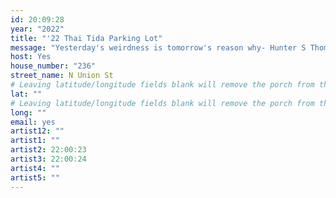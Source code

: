 ```yaml
---
id: 20:09:28
year: "2022"
title: "'22 Thai Tida Parking Lot"
message: "Yesterday's weirdness is tomorrow's reason why- Hunter S Thompson "
host: Yes
house_number: "236"
street_name: N Union St
# Leaving latitude/longitude fields blank will remove the porch from the Porchfest map.
lat: ""
# Leaving latitude/longitude fields blank will remove the porch from the Porchfest map.
long: ""
email: yes
artist12: ""
artist1: ""
artist2: 22:00:23
artist3: 22:00:24
artist4: ""
artist5: ""
---
```

